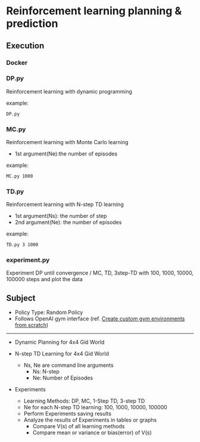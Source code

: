 # Reinforcement learning planning & prediction

## Execution
### Docker

### DP\.py
Reinforcement learning with dynamic programming

example:
```bash
DP.py
```

### MC\.py
Reinforcement learning with Monte Carlo learning

- 1st argument(Ne):the number of episodes

example:
```bash
MC.py 1000
```

### TD\.py
Reinforcement learning with N-step TD learning

- 1st argument(Ns): the number of step
- 2nd argument(Ne): the number of episodes

example:
```bash
TD.py 3 1000
```

### experiment\.py
Experiment DP until convergence / MC, TD, 3step-TD with 100, 1000, 10000, 100000 steps and plot the data


## Subject
- Policy Type: Random Policy
- Follows OpenAI gym interface (ref. [Create custom gym environments from scratch](https://towardsdatascience.com/creating-a-custom-openai-gym-environment-for-stock-trading-be532be3910e))

---

- Dynamic Planning for 4x4 Gid World
- N-step TD Learning for 4x4 Gid World
    - Ns, Ne are command line arguments
        - Ns: N-step
        - Ne: Number of Episodes
    
- Experiments
    - Learning Methods: DP, MC, 1-Step TD, 3-step TD
    - Ne for each N-step TD learning: 100, 1000, 10000, 100000
    -  Perform Experiments saving results
    -  Analyze the results of Experiments in tables or graphs
        - Compare V(s) of all learning methods
        - Compare mean or variance or bias(error) of V(s)